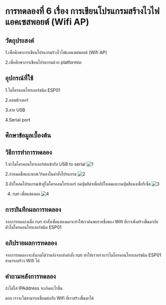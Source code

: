 # การทดลองที่ 6 เรื่อง การเขียนโปรแกรมสร้างไวไฟแอคเซสพอยต์ (Wifi AP)

## วัตถุประสงค์
1.เพื่อศึกษาการเขียนโปรแกรมร้างไวไฟแอคเซสพอยต์ (Wifi AP)

2.เพื่อศึกษาการเขียนโปรแกรมด้วย platformio

## อุปกรณ์ที่ใช้
1.ไมโครคอนโทรเลอร์ชนิด ESP01

2.คอมพิวเตอร์

3.สาย USB

4.Serial port

## ศึกษาข้อมูลเบื้องต้น


## วิธีการทำการทดลอง 
1.นำไมโครคอนโทรเลอร์ต่อเข้ากับ USB to serial
![1](https://user-images.githubusercontent.com/80880230/112362747-5842ea80-8d07-11eb-8ab7-c939bd2924ea.jpg)

2.กำหนดชื่อและพาสเวิร์ดลงในคำสั่งโปรแกรม 
![2](https://user-images.githubusercontent.com/80880230/112362752-5aa54480-8d07-11eb-9d94-9e7cc2625e4b.jpg)

3.อัปโหลดโปรแกรมเข้าสู่ไมโครคอนโทรเลอร์ กดปุ่มสีดำเพื่ออัปโหลดและกดปุ่มสีแดงเพื่อรีเซ็ต
![3](https://user-images.githubusercontent.com/80880230/112362763-5c6f0800-8d07-11eb-9a5a-95034818d424.jpg)

4. run เพื่อแสดงผล
![4](https://user-images.githubusercontent.com/80880230/112362776-60028f00-8d07-11eb-93d6-41493881c01f.jpg)

## การบันทึกผลการทดลอง 
   จากการทดลองเมื่อ run คำสั่งเพื่อแสดงผลจะทำให้เราค้นพบรายชื่อของ Wifi ที่เราเพิ่งสร้างขึ้นมากับตัวไมโครคอนโทรเลอร์ชนิด ESP01 

## อภิปรายผลการทดลอง  
   จากการทดลองจะสังเกตได้ว่าหลังจากส่งคำสั่ง run ทำให้เราทราบว่าไมโครคอนโทรเลอร์ชนิด ESP01 สามารถสร้าง Wifi ได้
## คำถามหลังการทดลอง
ถ้าไม่ใส่ IPAddress จะเกิดอะไรขึ้น

ตอบ เราจะไม่สามารถเชื่อมต่อกับ Wifi ที่เราสร้างขึ้นมาได้

